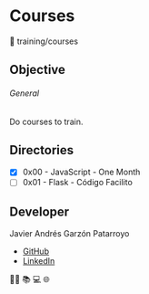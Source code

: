 # Courses
:open_file_folder: training/courses

## Objective
###### General
Do courses to train.

## Directories
* [x] 0x00 - JavaScript - One Month
* [ ] 0x01 - Flask - Código Facilito

## Developer
Javier Andrés Garzón Patarroyo
- [GitHub](https://github.com/javierandresgp)
- [LinkedIn](https://www.linkedin.com/in/javierandresgp/)

:man_technologist: :books: :computer: :globe_with_meridians: